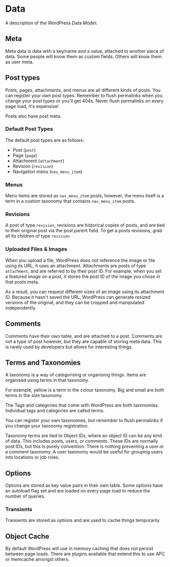 # Data

A description of the WordPress Data Model:

## Meta

Meta data is data with a key/name and a value, attached to another piece of data. Some people will know them as custom fields. Others will know them as user meta.

## Post types

Posts, pages, attachments, and menus are all different kinds of posts. You can register your own post types. Remember to flush permalinks when you change your post types or you'll get 404s. Never flush permalinks on every page load, it's expensive!

Posts also have post meta.

### Default Post Types

The default post types are as follows:

 - Post (`post`)
 - Page (`page`)
 - Attachment (`attachment`)
 - Revision (`revision`)
 - Navigation menu (`nav_menu_item`)

### Menus

Menu items are stored as `nav_menu_item` posts, however, the menu itself is a term in a custom taxonomy that contains `nav_menu_item` posts.

### Revisions

A post of type `revision`, revisions are historical copies of posts, and are tied to their original post via the post parent field. To get a posts revisions, grab all its children of type `revision`

### Uploaded Files & Images

When you upload a file, WordPress does not reference the image or file using its URL, it uses an attachment. Attachments are posts of type `attachment`, and are referred to by their post ID. For example, when you set a featured image on a post, it stores the post ID of the image you chose in that posts meta.

As a result, you can request different sizes of an image using its attachment ID. Because it hasn't saved the URL, WordPress can generate resized versions of the original, and they can be cropped and manipulated independently.

## Comments

Comments have their own table, and are attached to a post. Comments are not a type of post however, but they are capable of storing meta data. This is rarely used by developers but allows for interesting things.

## Terms and Taxonomies

A taxonomy is a way of categorising or organising things. Items are organised using terms in that taxonomy.

For example, yellow is a term in the colour taxonomy. Big and small are both terms in the size taxonomy.

The Tags and categories that come with WordPress are both taxonomies. Individual tags and categories are called terms.

You can register your own taxonomies, but remember to flush permalinks if you change your taxonomy registration.

Taxonomy terms are tied to Object IDs, where an object ID can be any kind of data. This includes posts, users, or comments. These IDs are normally post IDs, but this is purely convention. There is nothing preventing a user or a comment taxonomy. A user taxonomy would be useful for grouping users into locations or job roles.

## Options

Options are stored as key value pairs in their own table. Some options have an autoload flag set and are loaded on every page load to reduce the number of queries.

### Transients

Transients are stored as options and are used to cache things temporarily

## Object Cache

By default WordPress will use in memory caching that does not persist between page loads. There are plugins available that extend this to use APC or memcache amongst others.
